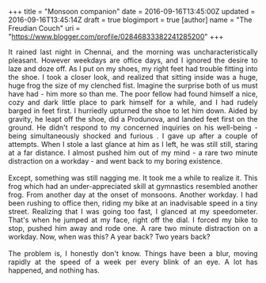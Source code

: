 +++
title = "Monsoon companion"
date = 2016-09-16T13:45:00Z
updated = 2016-09-16T13:45:14Z
draft = true
blogimport = true 
[author]
	name = "The Freudian Couch"
	uri = "https://www.blogger.com/profile/02846833382241285200"
+++

<div dir="ltr" style="text-align: left;" trbidi="on">
<div style="text-align: justify;">
It rained last night in Chennai, and the morning was uncharacteristically pleasant. However weekdays are office days, and I ignored the desire to laze and doze off. As I put on my shoes, my right feet had trouble fitting into the shoe. I took a closer look, and realized that sitting inside was a huge, huge frog the size of my clenched fist. Imagine the surprise both of us must have had - him more so than me. The poor fellow had found himself a nice, cozy and dark little place to park himself for a while, and I had rudely barged in feet first. I hurriedly upturned the shoe to let him down. Aided by gravity, he leapt off the shoe, did a Produnova, and landed feet first on the ground. He didn't respond to my concerned inquiries on his well-being - being simultaneously shocked and furious . I gave up after a couple of attempts. When I stole a last glance at him as I left, he was still still, staring at a far distance. I almost pushed him out of my mind - a rare two minute distraction on a workday - and went back to my boring existence.</div>
<div style="text-align: justify;">
<br /></div>
<div style="text-align: justify;">
Except, something was still nagging me. It took me a while to realize it. This frog which had an under-appreciated skill at gymnastics resembled another frog. From another day at the onset of monsoons. Another workday. I had been rushing to office then, riding my bike at an inadvisable speed in a tiny street. Realizing that I was going too fast, I glanced at my speedometer. That's when he jumped at my face, right off the dial. I forced my bike to stop, pushed him away and rode one. A rare two minute distraction on a workday. Now, when was this? A year back? Two years back?</div>
<div style="text-align: justify;">
<br /></div>
<div style="text-align: justify;">
The problem is, I honestly don't know. Things have been a blur, moving rapidly at the speed of a week per every blink of an eye. A lot has happened, and nothing has.&nbsp;</div>
</div>

